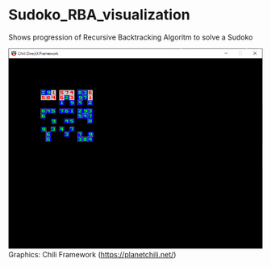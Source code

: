 # Sudoko_RBA_visualization
Shows progression of Recursive Backtracking Algoritm to solve a Sudoko

![Example run](example_run.gif) 
</br>
Graphics: Chili Framework (https://planetchili.net/)
